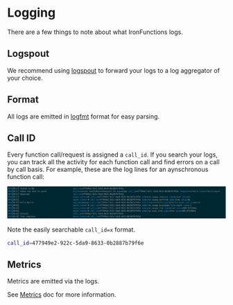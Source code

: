 # Logging

There are a few things to note about what IronFunctions logs. 

## Logspout

We recommend using [logspout](https://github.com/gliderlabs/logspout) to forward your logs to a log aggregator of your choice. 

## Format

All logs are emitted in [logfmt](https://godoc.org/github.com/kr/logfmt) format for easy parsing. 

## Call ID

Every function call/request is assigned a `call_id`. If you search your logs, you can track all the activity 
for each function call and find errors on a call by call basis. For example, these are the log lines for an aynschronous
function call:

![async logs](async-log-full.png)

Note the easily searchable `call_id=x` format. 

```sh
call_id=477949e2-922c-5da9-8633-0b2887b79f6e
```

## Metrics

Metrics are emitted via the logs. 

See [Metrics](metrics.md) doc for more information. 

